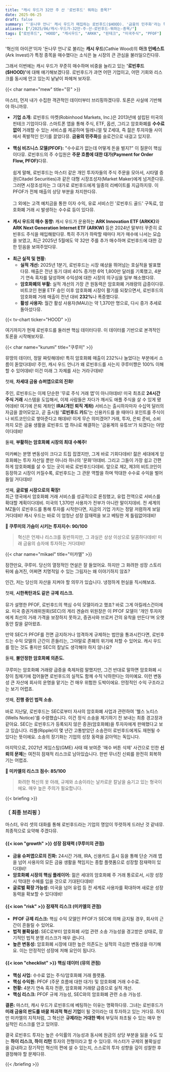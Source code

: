 ```yaml
---
title: "캐시 우드가 32만 주 산 '로빈후드' 뭐하는 종목?"
date: 2025-06-25
draft: false
summary: "'돈나무 언니' 캐시 우드가 매집하는 로빈후드($HOOD). '금융의 민주화'라는 혁신과 PFOF 규제, SEC 소송이라는 치명적 리스크 사이에서 세 명의 소녀가 격돌합니다. 로빈후드가 차세대 금융 슈퍼앱이 될 것이라는 쿠루미의 낙관론과, 규제의 칼날을 경고하는 미카엘의 비관론을 데이터를 통해 확인하세요."
aliases: ["/2025/06/캐시-우드가-32만-주-산-로빈후드-뭐하는-종목/"]
tags: ["로빈후드", "HOOD", "캐시우드", "ARKK", "핀테크", "미국주식", "PFOF"]
---
```


<p>'혁신의 아이콘'이자 '돈나무 언니'로 불리는 <strong>캐시 우드</strong>(Cathie Wood)의 <strong>아크 인베스트</strong>(Ark Invest)가 특정 종목을 매수했다는 소식은 늘 시장의 큰 관심을 불러일으킨다뮤.</p>
<p>그래서 이번에는 캐시 우드가 꾸준히 매수하며 비중을 늘리고 있는 <strong>'로빈후드($HOOD)'</strong>에 대해 얘기해보겠다뮤. 로빈후드가 과연 어떤 기업이고, 어떤 기회와 리스크를 동시에 안고 있는지 낱낱이 파헤쳐 보자뮤.</p>

{{< char name="mew" title="뮤" >}}
<p>마스터, 먼저 내가 수집한 객관적인 데이터부터 브리핑하겠다뮤. 토론은 사실에 기반해야 하니까뮤.</p>
<ul>
    <li><strong>기업 소개:</strong> 로빈후드 마켓(Robinhood Markets, Inc.)은 2013년에 설립된 미국의 핀테크 기업이다뮤. 스마트폰 앱을 통해 주식, ETF, 옵션, 그리고 암호화폐를 <strong>수수료 없이</strong> 거래할 수 있는 서비스를 제공하며 밀레니얼 및 Z세대, 즉 젊은 투자자들 사이에서 폭발적인 인기를 끌었다뮤. <strong>금융의 민주화</strong>를 슬로건으로 내걸고 있지뮤.</li><br>
    <li><strong>핵심 비즈니스 모델(PFOF):</strong> "수수료가 없는데 어떻게 돈을 벌지?" 이 질문이 핵심이다뮤. 로빈후드의 주 수입원은 <strong>주문 흐름에 대한 대가(Payment for Order Flow, PFOF)</strong>다뮤.<br><br>
    쉽게 말해, 로빈후드는 마스터 같은 개인 투자자들의 주식 주문을 모아서, 시타델 증권(Citadel Securities)과 같은 대형 시장조성자(Market Maker)에게 넘겨준다뮤. 그러면 시장조성자는 그 대가로 로빈후드에게 일종의 리베이트를 지급하지뮤. 이 PFOF가 전체 매출의 상당 부분을 차지한다뮤.<br><br>
    그 외에는 고객 예치금을 통한 이자 수익, 유료 서비스인 '로빈후드 골드' 구독료, 암호화폐 거래 시 발생하는 수수료 등이 있다뮤.</li><br>
    <li><strong>캐시 우드의 매수 동향:</strong> 캐시 우드가 운용하는 <strong>ARK Innovation ETF (ARKK)</strong>와 <strong>ARK Next Generation Internet ETF (ARKW)</strong> 등은 2024년 말부터 꾸준히 로빈후드 주식을 매입해왔다뮤. 특히 주가가 하락할 때마다 저가 매수에 나서는 모습을 보였고, 최근 2025년 5월에도 약 32만 주를 추가 매수하며 로빈후드에 대한 강한 믿음을 보여주었다뮤.</li><br>
    <li><strong>최근 실적 및 현황:</strong>
        <ul>
            <li><strong>실적 개선:</strong> 2025년 1분기, 로빈후드는 시장 예상을 뛰어넘는 호실적을 발표했다뮤. 매출은 전년 동기 대비 40% 증가한 6억 1,800만 달러를 기록했고, 4분기 연속 흑자를 달성하며 수익성에 대한 시장의 의구심을 일부 해소했다뮤.</li>
            <li><strong>암호화폐의 부활:</strong> 실적 개선의 가장 큰 원동력은 암호화폐 거래량의 급증이다뮤. 비트코인 현물 ETF 승인 이후 암호화폐 시장이 활기를 되찾으면서, 로빈후드의 암호화폐 거래 매출이 전년 대비 <strong>232%</strong>나 폭증했다뮤.</li>
            <li><strong>활성 사용자:</strong> 월간 활성 사용자(MAU)는 약 1,370만 명으로, 다시 증가 추세로 돌아섰다뮤.</li>
        </ul>
    </li>
</ul>
{{< tv-chart ticker="HOOD" >}}
<p>여기까지가 현재 로빈후드를 둘러싼 핵심 데이터다뮤. 이 데이터를 기반으로 본격적인 토론을 시작해보자뮤.</p>

{{< char name="kurumi" title="쿠루미" >}}
<p>뮤땅의 데이터, 정말 짜릿해데비! 특히 암호화폐 매출이 232%나 늘었다는 부분에서 소름이 돋았다데비! 주인, 캐시 우드 언니가 왜 로빈후드를 사는지 쿠루미쨩은 100% 이해할 수 있어데비! 이건 미래 그 자체를 사는 거라구데비!</p>
<p>첫째, <strong>차세대 금융 슈퍼앱으로의 진화!</strong><br><br>
주인, 로빈후드는 이제 단순한 '무료 주식 거래 앱'이 아니야데비! 미국 최초로 <strong>24시간 주식 거래</strong> 시스템을 도입해서, 이제 사람들은 자다가 깨서도 애플 주식을 살 수 있게 됐어데비! 여기에 은퇴 계좌인 <strong>IRA(개인 퇴직 계좌)</strong> 서비스는 출시하자마자 수십억 달러의 자금을 끌어모았고, 곧 출시될 <strong>'로빈후드 카드'</strong>는 신용카드를 쓸 때마다 포인트를 주식이나 비트코인으로 쌓아준다고 해데비! 이게 무슨 의미겠어? 거래, 투자, 은퇴 준비, 소비까지 모든 금융 생활을 로빈후드 앱 하나로 해결하는 '금융계의 유튜브'가 되겠다는 야망이다데비!</p>
<p>둘째, <strong>부활하는 암호화폐 시장의 최대 수혜주!</strong><br><br>
미카삐는 분명 변동성이 크다고 트집 잡겠지만, 그게 바로 기회다데비! 젊은 세대에게 암호화폐는 투자 자산일 뿐만 아니라 하나의 '문화'야데비. 그리고 그들이 가장 쉽고 간편하게 암호화폐를 살 수 있는 곳이 바로 로빈후드다데비. 앞으로 제2, 제3의 비트코인이 등장하고 시장이 커질수록, 로빈후드는 그 관문 역할을 하며 막대한 수수료 수익을 벌어들일 거다데비!</p>
<p>셋째, <strong>글로벌 시장으로의 확장!</strong><br>
최근 영국에서 암호화폐 거래 서비스를 성공적으로 론칭했고, 유럽 전역으로 서비스를 확대할 계획이다데비. 미국의 1,370만 사용자가 전부가 아니란 말이지데비. 전 세계의 MZ들이 로빈후드를 통해 투자를 시작한다면, 지금의 기업 가치는 정말 저렴하게 보일 거다데비! 캐시 우드는 바로 이 엄청난 성장 잠재력을 보고 베팅한 게 틀림없어데비!</p>
<p><strong>💖 쿠루미의 가슴이 시키는 투자지수: 90/100</strong><br>
<blockquote>
혁신은 언제나 리스크를 동반하지만, 그 과실은 상상 이상으로 달콤하다데비! 미래 금융의 승자에 투자하는 거다데비!</p>
</blockquote>

{{< char name="mikael" title="미카엘" >}}
<p>잠깐만요, 쿠루미. 당신의 열정적인 연설은 잘 들었어요. 하지만 그 화려한 성장 스토리 뒤에 숨겨진, 어쩌면 치명적일 수 있는 그림자는 왜 이야기하지 않죠?</p>
<p>인간, 저는 당신의 자산을 지켜야 할 의무가 있습니다. 냉정하게 현실을 직시해보죠.</p>
<p>첫째, <strong>시한폭탄과도 같은 규제 리스크.</strong><br><br>
뮤가 설명한 PFOF, 로빈후드의 핵심 수익 모델이라고 했죠? 바로 그게 아킬레스건이에요. 미국 증권거래위원회(SEC)의 게리 겐슬러 위원장은 이 PFOF 모델이 '개인 투자자에게 최선의 거래 가격을 보장하지 못하고, 증권사와 브로커 간의 유착을 만든다'며 오랫동안 칼을 갈아왔죠.</p>
<p>만약 SEC가 PFOF를 전면 금지하거나 엄격하게 규제하는 법안을 통과시킨다면, 로빈후드는 수익 모델의 근간이 흔들리는, 그야말로 존폐의 위기에 처할 수 있어요. 캐시 우드를 믿는 것도 좋지만 SEC의 칼날도 생각해야 하지 않나요?</p>
<p>둘째, <strong>불안정한 암호화폐 의존도.</strong><br><br>
쿠루미는 암호화폐 거래량 급증을 축제처럼 말했지만, 그건 반대로 말하면 암호화폐 시장이 침체기에 접어들면 로빈후드의 실적도 함께 수직 낙하한다는 의미예요. 이런 변동성 큰 자산에 회사의 운명을 맡기는 건 매우 위험한 도박이에요. 안정적인 수익 구조라고는 보기 어렵죠.</p>
<p>셋째, <strong>진행 중인 법적 소송.</strong><br><br>
바로 지난달, 로빈후드는 SEC로부터 자사의 암호화폐 사업과 관련하여 '웰스 노티스(Wells Notice)'를 수령했습니다. 이건 정식 소송을 제기하기 전 보내는 최종 경고장과 같아요. SEC는 로빈후드가 등록되지 않은 증권(암호화폐)을 투자자에게 판매했다고 보고 있습니다. 리플(Ripple)이 몇 년간 고통받았던 소송전이 로빈후드에게도 재현될 수 있다는 뜻이에요. 소송의 장기화는 기업의 성장 동력을 갉아먹는 독입니다.</p>
<p>마지막으로, 2021년 게임스탑(GME) 사태 때 보여준 '매수 버튼 삭제' 사건으로 인한 <strong>신뢰의 문제</strong>는 여전히 잠재적 리스크로 남아있습니다. 한번 무너진 신뢰를 완전히 회복하기는 어렵죠.</p>
<p><strong>🚨 미카엘의 리스크 점수: 85/100</strong><br>
<blockquote>
화려한 혁신의 옷 아래, 규제와 소송이라는 날카로운 칼날을 숨기고 있는 형국이에요. 매우 높은 주의가 필요합니다.</p>
</blockquote>

{{< briefing >}}
<h3><strong>〔 최종 브리핑 〕</strong></h3>
<p>마스터, 우리 셋의 대화를 통해 로빈후드라는 기업의 명암이 뚜렷하게 드러난 것 같네뮤. 최종적으로 요약해 주겠다뮤.</p>

<h4><span class="svg-icon">{{< icon "growth" >}}</span> 성장 잠재력 (쿠루미의 관점)</h4>
<ul>
    <li><strong>금융 슈퍼앱으로의 진화:</strong> 24시간 거래, IRA, 신용카드 출시 등을 통해 단순 거래 앱을 넘어 사용자의 모든 금융 생활을 책임지는 종합 플랫폼으로 성장할 잠재력이 있다데비!</li>
    <li><strong>암호화폐 시장의 핵심 플레이어:</strong> 젊은 세대의 암호화폐 주 거래 통로로서, 시장 성장 시 막대한 수혜를 입을 것으로 기대된다데비!</li>
    <li><strong>글로벌 확장 가능성:</strong> 미국을 넘어 유럽 등 전 세계로 사용자를 확대하며 새로운 성장 동력을 확보할 수 있다데비!</li>
</ul>

<h4><span class="svg-icon">{{< icon "risk" >}}</span> 잠재적 리스크 (미카엘의 관점)</h4>
<ul>
    <li><strong>PFOF 규제 리스크:</strong> 핵심 수익 모델인 PFOF가 SEC에 의해 금지될 경우, 회사의 근간이 흔들릴 수 있어요.</li>
    <li><strong>법적 불확실성:</strong> SEC로부터 암호화폐 사업 관련 소송 가능성을 경고받은 상태로, 장기적인 법적 분쟁 리스크가 매우 큽니다.</li>
    <li><strong>높은 변동성:</strong> 암호화폐 시장에 대한 높은 의존도는 실적의 극심한 변동성을 야기해요. 이는 안정적인 성장에 저해 요인이 됩니다.</li>
</ul>

<h4><span class="svg-icon">{{< icon "checklist" >}}</span> 핵심 데이터 (뮤의 관점)</h4>
<ul>
    <li><strong>핵심 사업:</strong> 수수료 없는 주식/암호화폐 거래 플랫폼.</li>
    <li><strong>핵심 수익원:</strong> PFOF (주문 흐름에 대한 대가) 및 암호화폐 거래 수수료.</li>
    <li><strong>현황:</strong> 4분기 연속 흑자 전환, 암호화폐 거래량 급증으로 실적 개선.</li>
    <li><strong>핵심 리스크:</strong> PFOF 규제 가능성, SEC와의 암호화폐 관련 소송 가능성.</li>
</ul>

<div class="final-conclusion">
    <p><strong>결론:</strong> 마스터, 캐시 우드가 로빈후드에 베팅하는 이유는 명확하다뮤. 그녀는 로빈후드가 <strong>미래 금융의 판도를 바꿀 파괴적 혁신 기업</strong>이 될 것이라는 데 투자하고 있는 거다뮤. 하지만 미카엘의 지적처럼, 그 혁신은 <strong>규제라는 거대한 벽</strong>에 부딪혀 좌초될 수 있는 매우 현실적인 리스크를 안고 있어뮤.</p>
    <p>결국 로빈후드 투자는 높은 수익률의 가능성과 동시에 원금의 상당 부분을 잃을 수도 있는 <strong>하이 리스크, 하이 리턴</strong> 투자의 전형이라고 할 수 있다뮤. 마스터가 규제의 불확실성을 감내하고 장기적인 혁신의 편에 설 수 있는지, 스스로의 투자 성향을 깊이 성찰한 후 결정해야 할 문제다뮤.</p>
</div>
{{< /briefing >}}